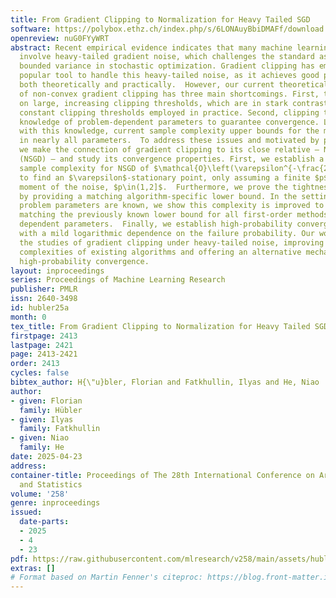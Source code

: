 ```yaml
---
title: From Gradient Clipping to Normalization for Heavy Tailed SGD
software: https://polybox.ethz.ch/index.php/s/6LONAuyBbiDMAFf/download
openreview: nuG0FYyWRT
abstract: Recent empirical evidence indicates that many machine learning applications
  involve heavy-tailed gradient noise, which challenges the standard assumptions of
  bounded variance in stochastic optimization. Gradient clipping has emerged as a
  popular tool to handle this heavy-tailed noise, as it achieves good performance
  both theoretically and practically.  However, our current theoretical understanding
  of non-convex gradient clipping has three main shortcomings. First, the theory hinges
  on large, increasing clipping thresholds, which are in stark contrast to the small
  constant clipping thresholds employed in practice. Second, clipping thresholds require
  knowledge of problem-dependent parameters to guarantee convergence. Lastly, even
  with this knowledge, current sample complexity upper bounds for the method are sub-optimal
  in nearly all parameters.  To address these issues and motivated by practical observations,
  we make the connection of gradient clipping to its close relative — Normalized SGD
  (NSGD) — and study its convergence properties. First, we establish a parameter-free
  sample complexity for NSGD of $\mathcal{O}\left(\varepsilon^{-\frac{2p}{p-1}}\right)$
  to find an $\varepsilon$-stationary point, only assuming a finite $p$-th central
  moment of the noise, $p\in(1,2]$.  Furthermore, we prove the tightness of this result,
  by providing a matching algorithm-specific lower bound. In the setting where all
  problem parameters are known, we show this complexity is improved to $\mathcal{O}\left(\varepsilon^{-\frac{3p-2}{p-1}}\right)$,
  matching the previously known lower bound for all first-order methods in all problem
  dependent parameters.  Finally, we establish high-probability convergence of NSGD
  with a mild logarithmic dependence on the failure probability. Our work complements
  the studies of gradient clipping under heavy-tailed noise, improving the sample
  complexities of existing algorithms and offering an alternative mechanism to achieve
  high-probability convergence.
layout: inproceedings
series: Proceedings of Machine Learning Research
publisher: PMLR
issn: 2640-3498
id: hubler25a
month: 0
tex_title: From Gradient Clipping to Normalization for Heavy Tailed SGD
firstpage: 2413
lastpage: 2421
page: 2413-2421
order: 2413
cycles: false
bibtex_author: H{\"u}bler, Florian and Fatkhullin, Ilyas and He, Niao
author:
- given: Florian
  family: Hübler
- given: Ilyas
  family: Fatkhullin
- given: Niao
  family: He
date: 2025-04-23
address:
container-title: Proceedings of The 28th International Conference on Artificial Intelligence
  and Statistics
volume: '258'
genre: inproceedings
issued:
  date-parts:
  - 2025
  - 4
  - 23
pdf: https://raw.githubusercontent.com/mlresearch/v258/main/assets/hubler25a/hubler25a.pdf
extras: []
# Format based on Martin Fenner's citeproc: https://blog.front-matter.io/posts/citeproc-yaml-for-bibliographies/
---
```

